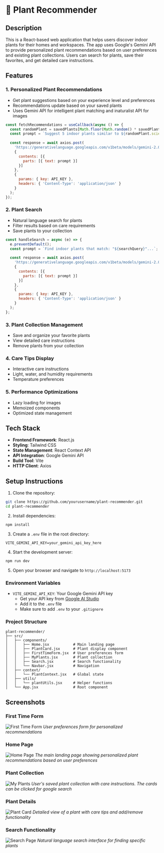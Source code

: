 # 🌱 Plant Recommender

## Description
This is a React-based web application that helps users discover indoor plants for their homes and workspaces. The app uses Google's Gemini API to provide personalized plant recommendations based on user preferences and existing plant collections. Users can search for plants, save their favorites, and get detailed care instructions.

## Features

### 1. Personalized Plant Recommendations
- Get plant suggestions based on your experience level and preferences
- Recommendations update based on your saved plants
- Uses Gemini API for intelligent plant matching and inaturalist API for images

```jsx
const fetchRecommendations = useCallback(async () => {
  const randomPlant = savedPlants[Math.floor(Math.random() * savedPlants.length)];
  const prompt = `Suggest 5 indoor plants similar to ${randomPlant.scientificName}...`;
  
  const response = await axios.post(
    'https://generativelanguage.googleapis.com/v1beta/models/gemini-2.0-flash:generateContent',
    {
      contents: [{
        parts: [{ text: prompt }]
      }]
    },
    {
      params: { key: API_KEY },
      headers: { 'Content-Type': 'application/json' }
    }
  );
});
```

### 2. Plant Search
- Natural language search for plants
- Filter results based on care requirements
- Save plants to your collection

```jsx
const handleSearch = async (e) => {
  e.preventDefault();
  const prompt = `Find indoor plants that match: "${searchQuery}"...`;
  
  const response = await axios.post(
    'https://generativelanguage.googleapis.com/v1beta/models/gemini-2.0-flash:generateContent',
    {
      contents: [{
        parts: [{ text: prompt }]
      }]
    },
    {
      params: { key: API_KEY },
      headers: { 'Content-Type': 'application/json' }
    }
  );
};
```

### 3. Plant Collection Management
- Save and organize your favorite plants
- View detailed care instructions
- Remove plants from your collection

### 4. Care Tips Display
- Interactive care instructions
- Light, water, and humidity requirements
- Temperature preferences

### 5. Performance Optimizations
- Lazy loading for images
- Memoized components
- Optimized state management

## Tech Stack

- **Frontend Framework**: React.js
- **Styling**: Tailwind CSS
- **State Management**: React Context API
- **API Integration**: Google Gemini API
- **Build Tool**: Vite
- **HTTP Client**: Axios

## Setup Instructions

1. Clone the repository:
```bash
git clone https://github.com/yourusername/plant-recommender.git
cd plant-recommender
```

2. Install dependencies:
```bash
npm install
```

3. Create a `.env` file in the root directory:
```env
VITE_GEMINI_API_KEY=your_gemini_api_key_here
```

4. Start the development server:
```bash
npm run dev
```

5. Open your browser and navigate to `http://localhost:5173`

### Environment Variables
- `VITE_GEMINI_API_KEY`: Your Google Gemini API key
  - Get your API key from [Google AI Studio](https://makersuite.google.com/app/apikey)
  - Add it to the `.env` file
  - Make sure to add `.env` to your `.gitignore`

### Project Structure
```
plant-recommender/
├── src/
│   ├── components/
│   │   ├── Home.jsx           # Main landing page
│   │   ├── PlantCard.jsx      # Plant display component
│   │   ├── FirstTimeForm.jsx  # User preferences form
│   │   ├── MyPlants.jsx       # Plant collection
│   │   ├── Search.jsx         # Search functionality
│   │   └── Navbar.jsx         # Navigation
│   ├── context/
│   │   └── PlantContext.jsx   # Global state
│   ├── utils/
│   │   └── plantUtils.jsx     # Helper functions
│   └── App.jsx                # Root component
```

## Screenshots

### First Time Form
![First Time Form](screenshots/form.png)
*User preferences form for personalized recommendations*

### Home Page
![Home Page](screenshots/home.png)
*The main landing page showing personalized plant recommendations based on user preferences*

### Plant Collection
![My Plants](screenshots/my_plants.png)
*User's saved plant collection with care instructions. The cards can be clicked for google search*

### Plant Details
![Plant Card](screenshots/my_plants_details.png)
*Detailed view of a plant with care tips and add/remove functionality*

### Search Functionality
![Search Page](screenshots/search_results.png)
*Natural language search interface for finding specific plants*



